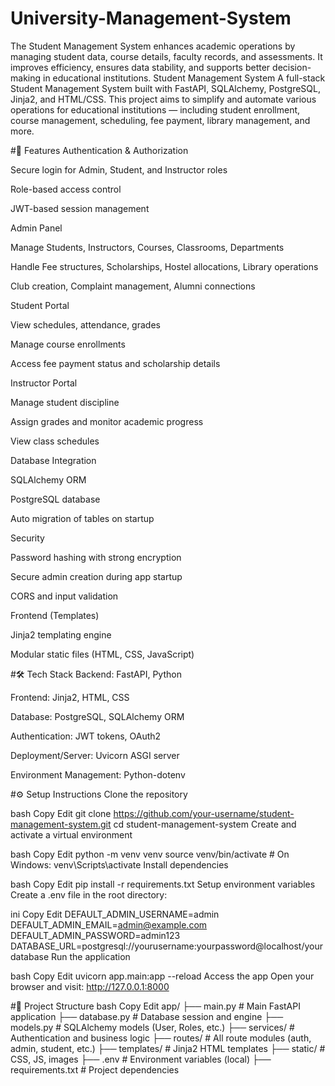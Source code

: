 # University-Management-System
The Student Management System enhances academic operations by managing student data, course details, faculty records, and assessments. It improves efficiency, ensures data stability, and supports better decision-making in educational institutions.
Student Management System
A full-stack Student Management System built with FastAPI, SQLAlchemy, PostgreSQL, Jinja2, and HTML/CSS.
This project aims to simplify and automate various operations for educational institutions — including student enrollment, course management, scheduling, fee payment, library management, and more.

#🚀 Features
Authentication & Authorization

Secure login for Admin, Student, and Instructor roles

Role-based access control

JWT-based session management

Admin Panel

Manage Students, Instructors, Courses, Classrooms, Departments

Handle Fee structures, Scholarships, Hostel allocations, Library operations

Club creation, Complaint management, Alumni connections

Student Portal

View schedules, attendance, grades

Manage course enrollments

Access fee payment status and scholarship details

Instructor Portal

Manage student discipline

Assign grades and monitor academic progress

View class schedules

Database Integration

SQLAlchemy ORM

PostgreSQL database

Auto migration of tables on startup

Security

Password hashing with strong encryption

Secure admin creation during app startup

CORS and input validation

Frontend (Templates)

Jinja2 templating engine

Modular static files (HTML, CSS, JavaScript)

#🛠️ Tech Stack
Backend: FastAPI, Python

Frontend: Jinja2, HTML, CSS

Database: PostgreSQL, SQLAlchemy ORM

Authentication: JWT tokens, OAuth2

Deployment/Server: Uvicorn ASGI server

Environment Management: Python-dotenv

#⚙️ Setup Instructions
Clone the repository

bash
Copy
Edit
git clone https://github.com/your-username/student-management-system.git
cd student-management-system
Create and activate a virtual environment

bash
Copy
Edit
python -m venv venv
source venv/bin/activate   # On Windows: venv\Scripts\activate
Install dependencies

bash
Copy
Edit
pip install -r requirements.txt
Setup environment variables
Create a .env file in the root directory:

ini
Copy
Edit
DEFAULT_ADMIN_USERNAME=admin
DEFAULT_ADMIN_EMAIL=admin@example.com
DEFAULT_ADMIN_PASSWORD=admin123
DATABASE_URL=postgresql://yourusername:yourpassword@localhost/yourdatabase
Run the application

bash
Copy
Edit
uvicorn app.main:app --reload
Access the app
Open your browser and visit:
http://127.0.0.1:8000

#📁 Project Structure
bash
Copy
Edit
app/
├── main.py             # Main FastAPI application
├── database.py         # Database session and engine
├── models.py           # SQLAlchemy models (User, Roles, etc.)
├── services/           # Authentication and business logic
├── routes/             # All route modules (auth, admin, student, etc.)
├── templates/          # Jinja2 HTML templates
├── static/             # CSS, JS, images
├── .env                # Environment variables (local)
├── requirements.txt    # Project dependencies
